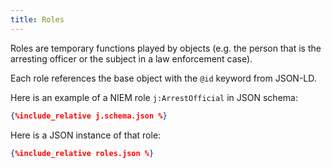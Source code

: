 ```yaml
---
title: Roles
---
```

Roles are temporary functions played by objects (e.g. the person that is the arresting officer or the subject in a law enforcement case).

Each role references the base object with the `@id` keyword from JSON-LD.

Here is an example of a NIEM role `j:ArrestOfficial` in JSON schema:

```json
{%include_relative j.schema.json %}
```

Here is a JSON instance of that role:

```json
{%include_relative roles.json %}
```

